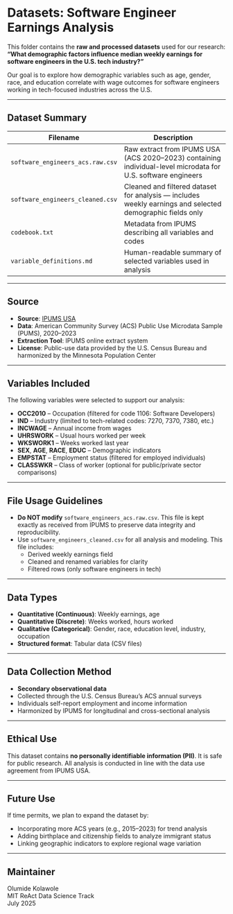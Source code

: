 # Datasets: Software Engineer Earnings Analysis

This folder contains the **raw and processed datasets** used for our research:  
**“What demographic factors influence median weekly earnings for software engineers in the U.S. tech industry?”**

Our goal is to explore how demographic variables such as age, gender, race, and education correlate with wage outcomes for software engineers working in tech-focused industries across the U.S.

---

## Dataset Summary

| Filename                          | Description |
|----------------------------------|-------------|
| `software_engineers_acs.raw.csv` | Raw extract from IPUMS USA (ACS 2020–2023) containing individual-level microdata for U.S. software engineers |
| `software_engineers_cleaned.csv` | Cleaned and filtered dataset for analysis — includes weekly earnings and selected demographic fields only |
| `codebook.txt`                   | Metadata from IPUMS describing all variables and codes |
| `variable_definitions.md`        | Human-readable summary of selected variables used in analysis |

---

## Source

- **Source**: [IPUMS USA](https://usa.ipums.org/usa/)
- **Data**: American Community Survey (ACS) Public Use Microdata Sample (PUMS), 2020–2023
- **Extraction Tool**: IPUMS online extract system
- **License**: Public-use data provided by the U.S. Census Bureau and harmonized by the Minnesota Population Center

---

## Variables Included

The following variables were selected to support our analysis:

- **OCC2010** – Occupation (filtered for code 1106: Software Developers)
- **IND** – Industry (limited to tech-related codes: 7270, 7370, 7380, etc.)
- **INCWAGE** – Annual income from wages
- **UHRSWORK** – Usual hours worked per week
- **WKSWORK1** – Weeks worked last year
- **SEX**, **AGE**, **RACE**, **EDUC** – Demographic indicators
- **EMPSTAT** – Employment status (filtered for employed individuals)
- **CLASSWKR** – Class of worker (optional for public/private sector comparisons)

---

## File Usage Guidelines

- **Do NOT modify** `software_engineers_acs.raw.csv`. This file is kept exactly as received from IPUMS to preserve data integrity and reproducibility.
- Use `software_engineers_cleaned.csv` for all analysis and modeling. This file includes:
  - Derived weekly earnings field
  - Cleaned and renamed variables for clarity
  - Filtered rows (only software engineers in tech)

---

## Data Types

- **Quantitative (Continuous)**: Weekly earnings, age
- **Quantitative (Discrete)**: Weeks worked, hours worked
- **Qualitative (Categorical)**: Gender, race, education level, industry, occupation
- **Structured format**: Tabular data (CSV files)

---

## Data Collection Method

- **Secondary observational data**
- Collected through the U.S. Census Bureau’s ACS annual surveys
- Individuals self-report employment and income information
- Harmonized by IPUMS for longitudinal and cross-sectional analysis

---

## Ethical Use

This dataset contains **no personally identifiable information (PII)**. It is safe for public research. All analysis is conducted in line with the data use agreement from IPUMS USA.

---

## Future Use

If time permits, we plan to expand the dataset by:
- Incorporating more ACS years (e.g., 2015–2023) for trend analysis
- Adding birthplace and citizenship fields to analyze immigrant status
- Linking geographic indicators to explore regional wage variation

---

## Maintainer

Olumide Kolawole  
MIT ReAct Data Science Track  
July 2025

